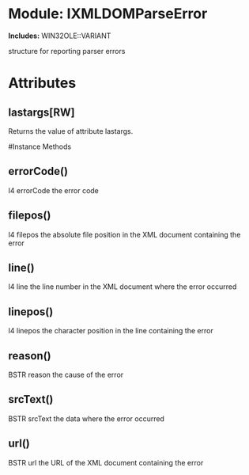 # Module: IXMLDOMParseError
    
**Includes:** WIN32OLE::VARIANT
  

structure for reporting parser errors


# Attributes
## lastargs[RW] [](#attribute-i-lastargs)
Returns the value of attribute lastargs.


#Instance Methods
## errorCode() [](#method-i-errorCode)
I4 errorCode the error code

## filepos() [](#method-i-filepos)
I4 filepos the absolute file position in the XML document containing the error

## line() [](#method-i-line)
I4 line the line number in the XML document where the error occurred

## linepos() [](#method-i-linepos)
I4 linepos the character position in the line containing the error

## reason() [](#method-i-reason)
BSTR reason the cause of the error

## srcText() [](#method-i-srcText)
BSTR srcText the data where the error occurred

## url() [](#method-i-url)
BSTR url the URL of the XML document containing the error

